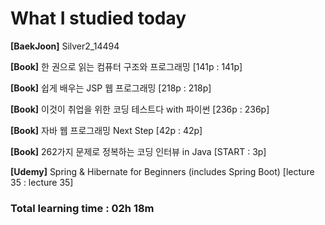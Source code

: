 <h1>What I studied today</h1>

<strong>[BaekJoon]</strong> Silver2_14494

<strong>[Book]</strong> 한 권으로 읽는 컴퓨터 구조와 프로그래밍 [141p : 141p]

<strong>[Book]</strong> 쉽게 배우는 JSP 웹 프로그래밍 [218p : 218p]

<strong>[Book]</strong> 이것이 취업을 위한 코딩 테스트다 with 파이썬 [236p : 236p]

<strong>[Book]</strong> 자바 웹 프로그래밍 Next Step [42p : 42p]

<strong>[Book]</strong> 262가지 문제로 정복하는 코딩 인터뷰 in Java [START : 3p]

<strong>[Udemy]</strong> Spring & Hibernate for Beginners (includes Spring Boot) [lecture 35 : lecture 35]

<h3>Total learning time : 02h 18m</h3>